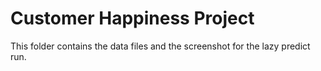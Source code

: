 # Customer Happiness Project 

This folder contains the data files and the screenshot for the lazy predict run.
